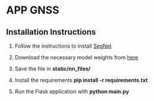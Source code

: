 # APP GNSS

## Installation Instructions

1. Follow the instructions to install [SegNet](https://github.com/alexgkendall/caffe-segnet)

2. Download the necessary model weights from [here](http://mi.eng.cam.ac.uk/%7Eagk34/resources/SegNet/segnet_weights_driving_webdemo.caffemodel)

3. Save the file in **static/nn_files/**

4. Install the requirements **pip install -r requirements.txt**

5. Run the Flask application with **python main.py**


